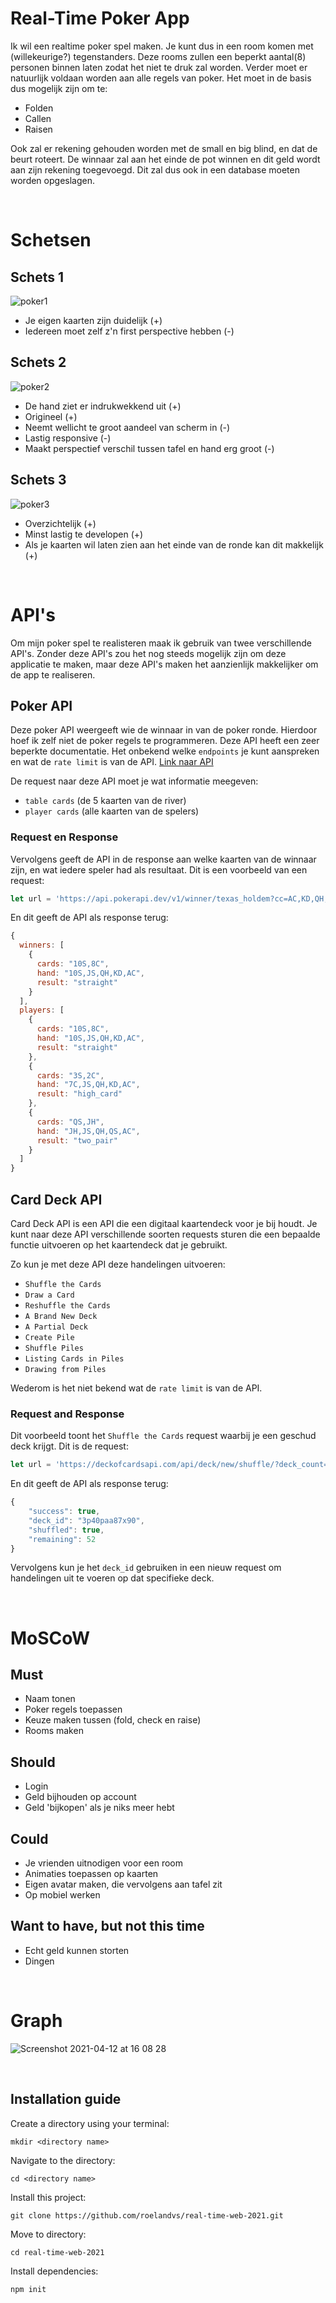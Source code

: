 # Real-Time Poker App
Ik wil een realtime poker spel maken. Je kunt dus in een room komen met (willekeurige?) tegenstanders. Deze rooms zullen een beperkt aantal(8) personen binnen laten zodat het niet te druk zal worden. Verder moet er natuurlijk voldaan worden aan alle regels van poker. Het moet in de basis dus mogelijk zijn om te:
- Folden
- Callen
- Raisen

Ook zal er rekening gehouden worden met de small en big blind, en dat de beurt roteert. De winnaar zal aan het einde de pot winnen en dit geld wordt aan zijn rekening toegevoegd. Dit zal dus ook in een database moeten worden opgeslagen.

<br/>

# Schetsen
## Schets 1
![poker1](https://user-images.githubusercontent.com/59770136/114394895-05d54b00-9b9c-11eb-9baa-c912babde2b9.jpeg)
- Je eigen kaarten zijn duidelijk (+)
- Iedereen moet zelf z'n first perspective hebben (-)

## Schets 2
![poker2](https://user-images.githubusercontent.com/59770136/114394936-138ad080-9b9c-11eb-9a30-990476ca729f.jpeg)
- De hand ziet er indrukwekkend uit (+)
- Origineel (+)
- Neemt wellicht te groot aandeel van scherm in (-)
- Lastig responsive (-)
- Maakt perspectief verschil tussen tafel en hand erg groot (-)

## Schets 3
![poker3](https://user-images.githubusercontent.com/59770136/114394948-15549400-9b9c-11eb-8f1a-c5f0f94a8616.jpeg)
- Overzichtelijk (+)
- Minst lastig te developen (+)
- Als je kaarten wil laten zien aan het einde van de ronde kan dit makkelijk (+)

<br/>

# API's
Om mijn poker spel te realisteren maak ik gebruik van twee verschillende API's. Zonder deze API's zou het nog steeds mogelijk zijn om deze applicatie te maken, maar deze API's maken het aanzienlijk makkelijker om de app te realiseren.

## Poker API
Deze poker API weergeeft wie de winnaar in van de poker ronde. Hierdoor hoef ik zelf niet de poker regels te programmeren. Deze API heeft een zeer beperkte documentatie. Het onbekend welke `endpoints` je kunt aanspreken en wat de `rate limit` is van de API. [Link naar API](https://www.pokerapi.dev/)

De request naar deze API moet je wat informatie meegeven:
- `table cards` (de 5 kaarten van de river)
- `player cards` (alle kaarten van de spelers)

### Request en Response
Vervolgens geeft de API in de response aan welke kaarten van de winnaar zijn, en wat iedere speler had als resultaat. 
Dit is een voorbeeld van een request:
```js
let url = 'https://api.pokerapi.dev/v1/winner/texas_holdem?cc=AC,KD,QH,JS,7C&pc[]=10S,8C&pc[]=3S,2C&pc[]=QS,JH'
```

En dit geeft de API als response terug:
```js
{
  winners: [
    {
      cards: "10S,8C",
      hand: "10S,JS,QH,KD,AC",
      result: "straight"
    }
  ],
  players: [
    {
      cards: "10S,8C",
      hand: "10S,JS,QH,KD,AC",
      result: "straight"
    },
    {
      cards: "3S,2C",
      hand: "7C,JS,QH,KD,AC",
      result: "high_card"
    },
    {
      cards: "QS,JH",
      hand: "JH,JS,QH,QS,AC",
      result: "two_pair"
    }
  ]
}
```

## Card Deck API
Card Deck API is een API die een digitaal kaartendeck voor je bij houdt. Je kunt naar deze API verschillende soorten requests sturen die een bepaalde functie uitvoeren op het kaartendeck dat je gebruikt.

Zo kun je met deze API deze handelingen uitvoeren:
- `Shuffle the Cards`
- `Draw a Card`
- `Reshuffle the Cards`
- `A Brand New Deck`
- `A Partial Deck`
- `Create Pile`
- `Shuffle Piles`
- `Listing Cards in Piles`
- `Drawing from Piles`

Wederom is het niet bekend wat de `rate limit` is van de API.

### Request and Response
Dit voorbeeld toont het `Shuffle the Cards` request waarbij je een geschud deck krijgt.
Dit is de request:
```js
let url = 'https://deckofcardsapi.com/api/deck/new/shuffle/?deck_count=1'
```

En dit geeft de API als response terug:
```js
{
    "success": true,
    "deck_id": "3p40paa87x90",
    "shuffled": true,
    "remaining": 52
}
```
Vervolgens kun je het `deck_id` gebruiken in een nieuw request om handelingen uit te voeren op dat specifieke deck.

<br/>

# MoSCoW
## Must
- Naam tonen
- Poker regels toepassen
- Keuze maken tussen (fold, check en raise)
- Rooms maken

## Should
- Login
- Geld bijhouden op account
- Geld 'bijkopen' als je niks meer hebt

## Could
- Je vrienden uitnodigen voor een room
- Animaties toepassen op kaarten
- Eigen avatar maken, die vervolgens aan tafel zit
- Op mobiel werken

## Want to have, but not this time
- Echt geld kunnen storten
- Dingen

<br/>

# Graph
![Screenshot 2021-04-12 at 16 08 28](https://user-images.githubusercontent.com/59770136/114408615-e2190180-9ba9-11eb-8891-db87c52e9fe2.png)

<br/>

## Installation guide
Create a directory using your terminal:
```
mkdir <directory name>
```

Navigate to the directory:
```
cd <directory name>
```

Install this project:
```
git clone https://github.com/roelandvs/real-time-web-2021.git
```

Move to directory:
```
cd real-time-web-2021
```

Install dependencies:
```
npm init
```
